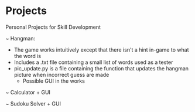 # Projects
Personal Projects for Skill Development

~ Hangman:
  - The game works intuitively except that there isn't a hint in-game to what the word is
  - Includes a .txt file containing a small list of words used as a tester
  - pic_update.py is a file containing the function that updates the hangman picture when incorrect guess are made
    - Possible GUI in the works
    
~ Calculator + GUI

~ Sudoku Solver + GUI
  
